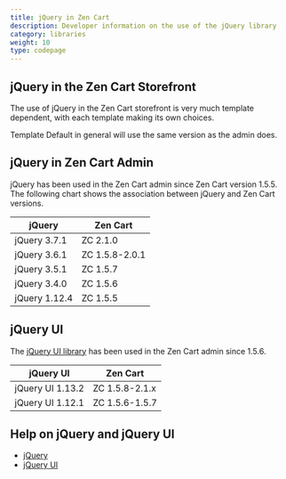 ```yaml
---
title: jQuery in Zen Cart 
description: Developer information on the use of the jQuery library 
category: libraries
weight: 10
type: codepage
---
```


## jQuery in the Zen Cart Storefront 
The use of jQuery in the Zen Cart storefront is very much 
template dependent, with each template making its own choices.

Template Default in general will use the same version as the admin does. 

## jQuery in Zen Cart Admin

jQuery has been used in the Zen Cart admin since Zen Cart version 1.5.5.
The following chart shows the association between jQuery and Zen Cart versions. 

jQuery | Zen Cart 
-----------|--------------
jQuery 3.7.1 | ZC 2.1.0
jQuery 3.6.1 | ZC 1.5.8-2.0.1
jQuery 3.5.1 | ZC 1.5.7 
jQuery 3.4.0 | ZC 1.5.6
jQuery 1.12.4 | ZC 1.5.5

## jQuery UI

The [jQuery UI library](https://jqueryui.com/) has been used in the Zen Cart admin since 1.5.6.  

jQuery UI | Zen Cart 
-----------|--------------
jQuery UI 1.13.2 | ZC 1.5.8-2.1.x
jQuery UI 1.12.1 | ZC 1.5.6-1.5.7


## Help on jQuery and jQuery UI

- [jQuery](https://jquery.com/)
- [jQuery UI](https://jqueryui.com/)

